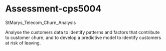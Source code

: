# Assessment-cps5004
StMarys_Telecom_Churn_Analysis

Analyse the customers data to identify patterns and factors that contribute to customer churn, and to develop a predictive model to identify customers at risk of leaving.


